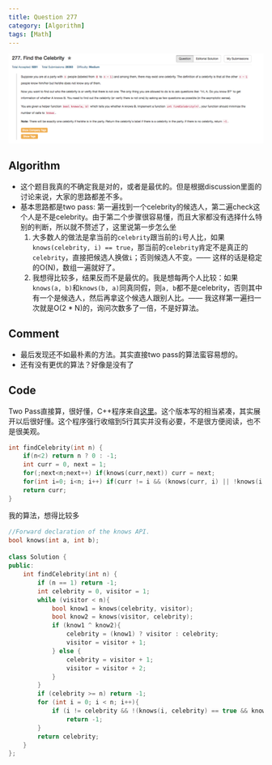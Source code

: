 ```yaml
---
title: Question 277
category: [Algorithm]
tags: [Math]
---
```


![Description](../Assets/Figure/question277.png)

## Algorithm 

- 这个题目我真的不确定我是对的，或者是最优的。但是根据discussion里面的讨论来说，大家的思路都差不多。
- 基本思路都是two pass: 第一遍找到一个celebrity的候选人，第二遍check这个人是不是celebrity。由于第二个步骤很容易懂，而且大家都没有选择什么特别的判断，所以就不赘述了，这里说第一步怎么坐
    1. 大多数人的做法是拿当前的`celebrity`跟当前的`i`号人比，如果`knows(celebrity, i) == true`，那当前的`celebrity`肯定不是真正的`celebrity`，直接把候选人换做`i`；否则候选人不变。—— 这样的话是稳定的O(N)，数组一遍就好了。
    2. 我想得比较多，结果反而不是最优的。我是想每两个人比较：如果`knows(a, b)`和`knows(b, a)`同真同假，则`a, b`都不是celebrity，否则其中有一个是候选人，然后再拿这个候选人跟别人比。—— 我这样第一遍扫一次就是O(2 * N)的，询问次数多了一倍，不是好算法。

## Comment

- 最后发现还不如最朴素的方法。其实直接two pass的算法蛮容易想的。
- 还有没有更优的算法？好像是没有了

## Code

Two Pass直接算，很好懂，C++程序来自[这里](https://discuss.leetcode.com/topic/23519/5-line-c-solution)。这个版本写的相当紧凑，其实展开以后很好懂。这个程序强行收缩到5行其实并没有必要，不是很方便阅读，也不是很美观。

```C++
int findCelebrity(int n) {
    if(n<2) return n ? 0 : -1;
    int curr = 0, next = 1;
    for(;next<n;next++) if(knows(curr,next)) curr = next;
    for(int i=0; i<n; i++) if(curr != i && (knows(curr, i) || !knows(i, curr))) return -1;
    return curr;
}
```

我的算法，想得比较多

```C++
//Forward declaration of the knows API.
bool knows(int a, int b);

class Solution {
public:
    int findCelebrity(int n) {
        if (n == 1) return -1;
        int celebrity = 0, visitor = 1;
        while (visitor < n){
            bool know1 = knows(celebrity, visitor);
            bool know2 = knows(visitor, celebrity);
            if (know1 ^ know2){
                celebrity = (know1) ? visitor : celebrity;
                visitor = visitor + 1;
            } else {
                celebrity = visitor + 1;
                visitor = visitor + 2;
            }
        }
        if (celebrity >= n) return -1;
        for (int i = 0; i < n; i++){
            if (i != celebrity && !(knows(i, celebrity) == true && knows(celebrity, i) == false)) 
                return -1;
        }
        return celebrity;
    }
};
```
